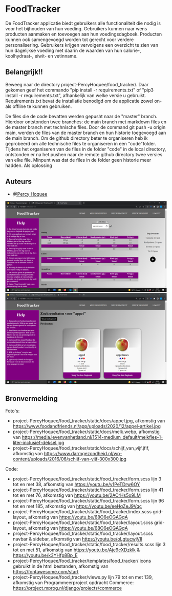
# FoodTracker
De FoodTracker applicatie biedt gebruikers alle functionaliteit die nodig is voor het bijhouden van hun voeding.
Gebruikers kunnen naar wens producten aanmaken en toevoegen aan hun voedingsdagboek. 
Producten kunnen ook samengevoegd worden tot gerecht voor verdere personalisering.
Gebruikers krijgen vervolgens een overzicht te zien van hun dagelijkse voeding met daarin de waarden van hun calorie-, koolhydraat-, eiwit- en vetinname.

## Belangrijk!!
Beweeg naar de directory project-PercyHoquee/food_tracker/. Daar gekomen geef het commando "pip install -r requirements.txt" of "pip3 install -r requirements.txt", afhankelijk van welke versie u gebruikt. Requirements.txt bevat de installatie benodigd om de applicatie zowel on- als offline te kunnen gebruiken. 

De files die de code bevatten werden gepusht naar de "master" branch. 
Hierdoor ontstonden twee branches: de main branch met markdown files en de master branch met technische files.
Door de command git push -u origin main, werden de files van de master branch en hun historie toegevoegd aan de main branch.
Om de github directory beter te organiseren heb ik geprobeerd om alle technische files te organiseren in een "code"folder.
Tijdens het organiseren van de files in de folder "code" in de local directory, ontstonden er na het pushen naar de remote github directory twee versies van elke file.
Minpunt was dat de files in de folder geen historie meer hadden. Als oplossing 

## Auteurs
- [@Percy Hoquee](https://github.com/PercyHoquee)

![Food Tracker](doc/index.png)
![Food Tracker](doc/results.png)

## Bronvermelding
Foto's:
- project-PercyHoquee/food_tracker/static/docs/appel.jpg, afkomstig van https://www.foodandfriends.nl/app/uploads/2020/12/appel-artikel.jpg
- project-PercyHoquee/food_tracker/static/docs/melk.webp, afkomstig van https://media.levenvanhetland.nl/1514-medium_default/melkfles-1-liter-inclusief-deksel.jpg
- project-PercyHoquee/food_tracker/static/docs/schijf_van_vijf.jfif, afkomstig van https://www.darmgezondheid.nl/wp-content/uploads/2016/06/schijf-van-vijf-300x300.jpg

Code:
- project-PercyHoquee/food_tracker/static/food_tracker/form.scss lijn 3 tot en met 38, afkomstig van https://youtu.be/v1PeTDrw6OY
- project-PercyHoquee/food_tracker/static/food_tracker/form.scss lijn 41 tot en met 76, afkomstig van https://youtu.be/2ACrHs5o9LM
- project-PercyHoquee/food_tracker/static/food_tracker/form.scss lijn 96 tot en met 185, afkomstig van https://youtu.be/eeHqZeJ9Vqc
- project-PercyHoquee/food_tracker/static/food_tracker/index.scss grid-layout, afkomstig van https://youtu.be/68O6eOGAGqA
- project-PercyHoquee/food_tracker/static/food_tracker/layout.scss grid-layout, afkomstig van https://youtu.be/68O6eOGAGqA
- project-PercyHoquee/food_tracker/static/food_tracker/layout.scss navbar & sidebar, afkomstig van https://youtu.be/oLgtucwjVII
- project-PercyHoquee/food_tracker/static/food_tracker/results.scss lijn 3 tot en met 51, afkomstig van https://youtu.be/Aje9cXDzklk & https://youtu.be/k3YHfp8Bp_E
- project-PercyHoquee/food_tracker/templates/food_tracker/ icons gebruikt in de html bestanden, afkomstig van https://fontawesome.com/start
- project-PercyHoquee/food_tracker/views.py lijn 79 tot en met 139, afkomstig van Programmeerproject opdracht Commerce: https://project.mprog.nl/django/projects/commerce
